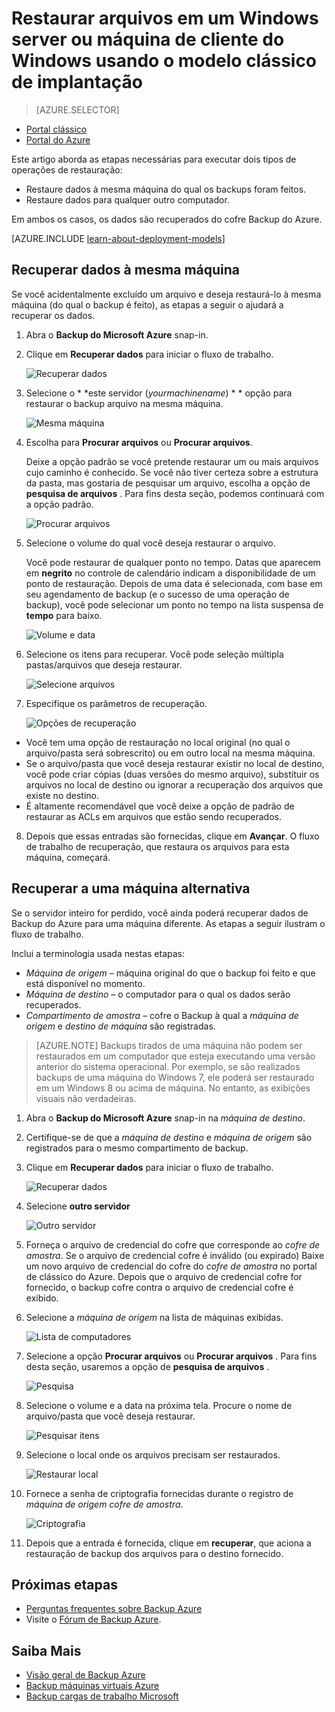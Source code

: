 <properties
   pageTitle="Restaurar dados para um cliente do Windows ou o Windows Server do Azure usando o modelo clássico de implantação | Microsoft Azure"
   description="Saiba como restaurar a partir de um cliente do Windows ou o Windows Server."
   services="backup"
   documentationCenter=""
   authors="saurabhsensharma"
   manager="shivamg"
   editor=""/>

<tags
   ms.service="backup"
   ms.workload="storage-backup-recovery"
     ms.tgt_pltfrm="na"
     ms.devlang="na"
     ms.topic="article"
     ms.date="08/02/2016"
     ms.author="trinadhk; jimpark; markgal;"/>

# <a name="restore-files-to-a-windows-server-or-windows-client-machine-using-the-classic-deployment-model"></a>Restaurar arquivos em um Windows server ou máquina de cliente do Windows usando o modelo clássico de implantação

> [AZURE.SELECTOR]
- [Portal clássico](backup-azure-restore-windows-server-classic.md)
- [Portal do Azure](backup-azure-restore-windows-server.md)

Este artigo aborda as etapas necessárias para executar dois tipos de operações de restauração:

- Restaure dados à mesma máquina do qual os backups foram feitos.
- Restaure dados para qualquer outro computador.

Em ambos os casos, os dados são recuperados do cofre Backup do Azure.

[AZURE.INCLUDE [learn-about-deployment-models](../../includes/learn-about-deployment-models-classic-include.md)]

## <a name="recover-data-to-the-same-machine"></a>Recuperar dados à mesma máquina
Se você acidentalmente excluído um arquivo e deseja restaurá-lo à mesma máquina (do qual o backup é feito), as etapas a seguir o ajudará a recuperar os dados.

1. Abra o **Backup do Microsoft Azure** snap-in.
2. Clique em **Recuperar dados** para iniciar o fluxo de trabalho.

    ![Recuperar dados](./media/backup-azure-restore-windows-server-classic/recover.png)

3. Selecione o * *este servidor (*yourmachinename*) * * opção para restaurar o backup arquivo na mesma máquina.

    ![Mesma máquina](./media/backup-azure-restore-windows-server-classic/samemachine.png)

4. Escolha para **Procurar arquivos** ou **Procurar arquivos**.

    Deixe a opção padrão se você pretende restaurar um ou mais arquivos cujo caminho é conhecido. Se você não tiver certeza sobre a estrutura da pasta, mas gostaria de pesquisar um arquivo, escolha a opção de **pesquisa de arquivos** . Para fins desta seção, podemos continuará com a opção padrão.

    ![Procurar arquivos](./media/backup-azure-restore-windows-server-classic/browseandsearch.png)

5. Selecione o volume do qual você deseja restaurar o arquivo.

    Você pode restaurar de qualquer ponto no tempo. Datas que aparecem em **negrito** no controle de calendário indicam a disponibilidade de um ponto de restauração. Depois de uma data é selecionada, com base em seu agendamento de backup (e o sucesso de uma operação de backup), você pode selecionar um ponto no tempo na lista suspensa de **tempo** para baixo.

    ![Volume e data](./media/backup-azure-restore-windows-server-classic/volanddate.png)

6. Selecione os itens para recuperar. Você pode seleção múltipla pastas/arquivos que deseja restaurar.

    ![Selecione arquivos](./media/backup-azure-restore-windows-server-classic/selectfiles.png)

7. Especifique os parâmetros de recuperação.

    ![Opções de recuperação](./media/backup-azure-restore-windows-server-classic/recoveroptions.png)

  - Você tem uma opção de restauração no local original (no qual o arquivo/pasta será sobrescrito) ou em outro local na mesma máquina.
  - Se o arquivo/pasta que você deseja restaurar existir no local de destino, você pode criar cópias (duas versões do mesmo arquivo), substituir os arquivos no local de destino ou ignorar a recuperação dos arquivos que existe no destino.
  - É altamente recomendável que você deixe a opção de padrão de restaurar as ACLs em arquivos que estão sendo recuperados.

8. Depois que essas entradas são fornecidas, clique em **Avançar**. O fluxo de trabalho de recuperação, que restaura os arquivos para esta máquina, começará.

## <a name="recover-to-an-alternate-machine"></a>Recuperar a uma máquina alternativa
Se o servidor inteiro for perdido, você ainda poderá recuperar dados de Backup do Azure para uma máquina diferente. As etapas a seguir ilustram o fluxo de trabalho.  

Inclui a terminologia usada nestas etapas:

- *Máquina de origem* – máquina original do que o backup foi feito e que está disponível no momento.
- *Máquina de destino* – o computador para o qual os dados serão recuperados.
- *Compartimento de amostra* – cofre o Backup à qual a *máquina de origem* e *destino de máquina* são registradas. <br/>

> [AZURE.NOTE] Backups tirados de uma máquina não podem ser restaurados em um computador que esteja executando uma versão anterior do sistema operacional. Por exemplo, se são realizados backups de uma máquina do Windows 7, ele poderá ser restaurado em um Windows 8 ou acima de máquina. No entanto, as exibições visuais não verdadeiras.

1. Abra o **Backup do Microsoft Azure** snap-in na *máquina de destino*.
2. Certifique-se de que a *máquina de destino* e *máquina de origem* são registrados para o mesmo compartimento de backup.
3. Clique em **Recuperar dados** para iniciar o fluxo de trabalho.

    ![Recuperar dados](./media/backup-azure-restore-windows-server-classic/recover.png)

4. Selecione **outro servidor**

    ![Outro servidor](./media/backup-azure-restore-windows-server-classic/anotherserver.png)

5. Forneça o arquivo de credencial do cofre que corresponde ao *cofre de amostra*. Se o arquivo de credencial cofre é inválido (ou expirado) Baixe um novo arquivo de credencial do cofre do *cofre de amostra* no portal de clássico do Azure. Depois que o arquivo de credencial cofre for fornecido, o backup cofre contra o arquivo de credencial cofre é exibido.

6. Selecione a *máquina de origem* na lista de máquinas exibidas.

    ![Lista de computadores](./media/backup-azure-restore-windows-server-classic/machinelist.png)

7. Selecione a opção **Procurar arquivos** ou **Procurar arquivos** . Para fins desta seção, usaremos a opção de **pesquisa de arquivos** .

    ![Pesquisa](./media/backup-azure-restore-windows-server-classic/search.png)

8. Selecione o volume e a data na próxima tela. Procure o nome de arquivo/pasta que você deseja restaurar.

    ![Pesquisar itens](./media/backup-azure-restore-windows-server-classic/searchitems.png)

9. Selecione o local onde os arquivos precisam ser restaurados.

    ![Restaurar local](./media/backup-azure-restore-windows-server-classic/restorelocation.png)

10. Fornece a senha de criptografia fornecidas durante o registro de *máquina de origem* *cofre de amostra*.

    ![Criptografia](./media/backup-azure-restore-windows-server-classic/encryption.png)

11. Depois que a entrada é fornecida, clique em **recuperar**, que aciona a restauração de backup dos arquivos para o destino fornecido.

## <a name="next-steps"></a>Próximas etapas
- [Perguntas frequentes sobre Backup Azure](backup-azure-backup-faq.md)
- Visite o [Fórum de Backup Azure](http://go.microsoft.com/fwlink/p/?LinkId=290933).

## <a name="learn-more"></a>Saiba Mais
- [Visão geral de Backup Azure](http://go.microsoft.com/fwlink/p/?LinkId=222425)
- [Backup máquinas virtuais Azure](backup-azure-vms-introduction.md)
- [Backup cargas de trabalho Microsoft](backup-azure-dpm-introduction.md)
